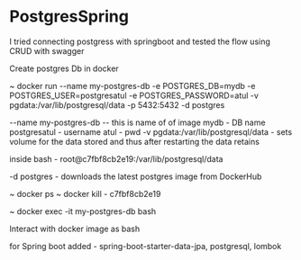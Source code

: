 # PostgresSpring
I tried connecting postgress with springboot and tested the flow using CRUD with swagger

Create postgres Db in docker 

~ docker run --name my-postgres-db -e POSTGRES_DB=mydb -e POSTGRES_USER=postgresatul -e POSTGRES_PASSWORD=atul -v pgdata:/var/lib/postgresql/data -p 5432:5432 -d postgres

--name my-postgres-db -- this is name of of image
mydb - DB name 
postgresatul - username
atul - pwd
-v pgdata:/var/lib/postgresql/data  - sets volume for the data stored and thus after restarting the data retains

inside bash - root@c7fbf8cb2e19:/var/lib/postgresql/data

-d postgres - downloads the latest postgres image from DockerHub

~ docker ps
~ docker kill <containerId>   - c7fbf8cb2e19

~ docker exec -it my-postgres-db bash

Interact with docker image as bash

for Spring boot  added - spring-boot-starter-data-jpa, postgresql, lombok

